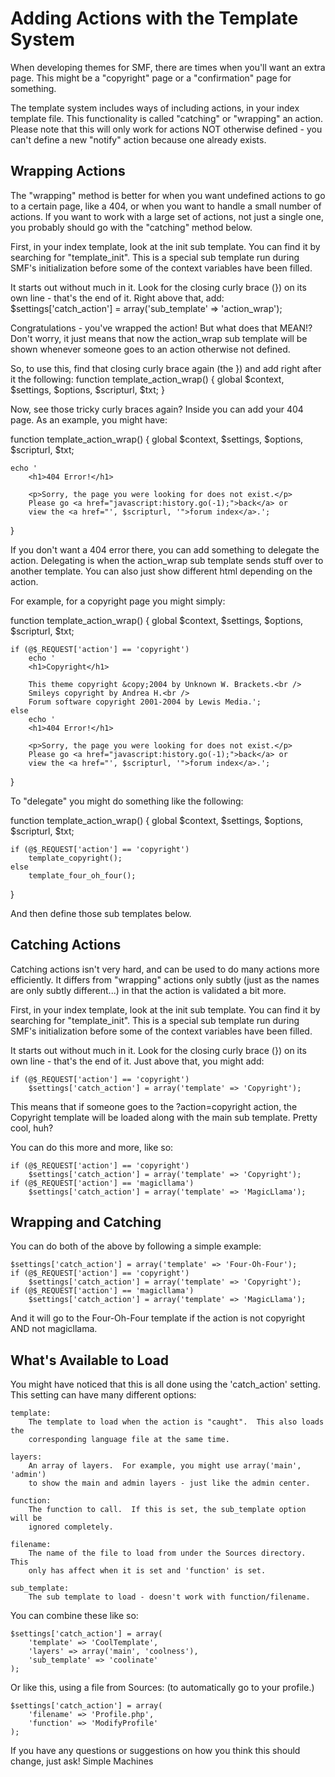 Adding Actions with the Template System
================================================================================
When developing themes for SMF, there are times when you'll want an extra page.
This might be a "copyright" page or a "confirmation" page for something.

The template system includes ways of including actions, in your index template
file.  This functionality is called "catching" or "wrapping" an action.  Please
note that this will only work for actions NOT otherwise defined - you can't
define a new "notify" action because one already exists.


Wrapping Actions
--------------------------------------------------------------------------------
The "wrapping" method is better for when you want undefined actions to go to a
certain page, like a 404, or when you want to handle a small number of actions.
If you want to work with a large set of actions, not just a single one, you
probably should go with the "catching" method below.

First, in your index template, look at the init sub template.  You can find it
by searching for "template_init".  This is a special sub template run during
SMF's initialization before some of the context variables have been filled.

It starts out without much in it.  Look for the closing curly brace (}) on its
own line - that's the end of it.  Right above that, add:
	$settings['catch_action'] = array('sub_template' => 'action_wrap');

Congratulations - you've wrapped the action!  But what does that MEAN!?  Don't
worry, it just means that now the action_wrap sub template will be shown
whenever someone goes to an action otherwise not defined.

So, to use this, find that closing curly brace again (the }) and add right after
it the following:
function template_action_wrap()
{
	global $context, $settings, $options, $scripturl, $txt;
}

Now, see those tricky curly braces again?  Inside you can add your 404 page.
As an example, you might have:

function template_action_wrap()
{
	global $context, $settings, $options, $scripturl, $txt;

	echo '
		<h1>404 Error!</h1>

		<p>Sorry, the page you were looking for does not exist.</p>
		Please go <a href="javascript:history.go(-1);">back</a> or
		view the <a href="', $scripturl, '">forum index</a>.';
}

If you don't want a 404 error there, you can add something to delegate the
action.  Delegating is when the action_wrap sub template sends stuff over
to another template.  You can also just show different html depending on
the action.

For example, for a copyright page you might simply:

function template_action_wrap()
{
	global $context, $settings, $options, $scripturl, $txt;

	if (@$_REQUEST['action'] == 'copyright')
		echo '
		<h1>Copyright</h1>

		This theme copyright &copy;2004 by Unknown W. Brackets.<br />
		Smileys copyright by Andrea H.<br />
		Forum software copyright 2001-2004 by Lewis Media.';
	else
		echo '
		<h1>404 Error!</h1>

		<p>Sorry, the page you were looking for does not exist.</p>
		Please go <a href="javascript:history.go(-1);">back</a> or
		view the <a href="', $scripturl, '">forum index</a>.';
}

To "delegate" you might do something like the following:

function template_action_wrap()
{
	global $context, $settings, $options, $scripturl, $txt;

	if (@$_REQUEST['action'] == 'copyright')
		template_copyright();
	else
		template_four_oh_four();
}

And then define those sub templates below.


Catching Actions
--------------------------------------------------------------------------------
Catching actions isn't very hard, and can be used to do many actions more
efficiently.  It differs from "wrapping" actions only subtly (just as the names
are only subtly different...) in that the action is validated a bit more.

First, in your index template, look at the init sub template.  You can find it
by searching for "template_init".  This is a special sub template run during
SMF's initialization before some of the context variables have been filled.

It starts out without much in it.  Look for the closing curly brace (}) on its
own line - that's the end of it.  Just above that, you might add:

	if (@$_REQUEST['action'] == 'copyright')
		$settings['catch_action'] = array('template' => 'Copyright');

This means that if someone goes to the ?action=copyright action, the Copyright
template will be loaded along with the main sub template.  Pretty cool, huh?

You can do this more and more, like so:

	if (@$_REQUEST['action'] == 'copyright')
		$settings['catch_action'] = array('template' => 'Copyright');
	if (@$_REQUEST['action'] == 'magicllama')
		$settings['catch_action'] = array('template' => 'MagicLlama');

Wrapping and Catching
--------------------------------------------------------------------------------
You can do both of the above by following a simple example:

	$settings['catch_action'] = array('template' => 'Four-Oh-Four');
	if (@$_REQUEST['action'] == 'copyright')
		$settings['catch_action'] = array('template' => 'Copyright');
	if (@$_REQUEST['action'] == 'magicllama')
		$settings['catch_action'] = array('template' => 'MagicLlama');

And it will go to the Four-Oh-Four template if the action is not copyright AND
not magicllama.


What's Available to Load
--------------------------------------------------------------------------------
You might have noticed that this is all done using the 'catch_action' setting.
This setting can have many different options:

	template:
		The template to load when the action is "caught".  This also loads the
		corresponding language file at the same time.

	layers:
		An array of layers.  For example, you might use array('main', 'admin')
		to show the main and admin layers - just like the admin center.

	function:
		The function to call.  If this is set, the sub_template option will be
		ignored completely.

	filename:
		The name of the file to load from under the Sources directory.  This
		only has affect when it is set and 'function' is set.

	sub_template:
		The sub template to load - doesn't work with function/filename.

You can combine these like so:

	$settings['catch_action'] = array(
		'template' => 'CoolTemplate',
		'layers' => array('main', 'coolness'),
		'sub_template' => 'coolinate'
	);

Or like this, using a file from Sources: (to automatically go to your profile.)

	$settings['catch_action'] = array(
		'filename' => 'Profile.php',
		'function' => 'ModifyProfile'
	);

If you have any questions or suggestions on how you think this should change,
just ask!
Simple Machines
